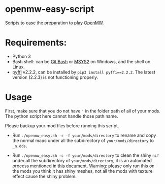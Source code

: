# openmw-easy-script
Scripts to ease the preparation to play [OpenMW](https://openmw.org/en/).

# Requirements:

* Python 3
* Bash shell: can be [Git Bash](https://gitforwindows.org/) or [MSYS2](https://www.msys2.org/) on Windows, and the shell on Linux.
* [pyffi](https://github.com/niftools/pyffi) v2.2.2, can be installed by `pip3 install pyffi==2.2.2`. The latest version (2.2.3) is not functioning properly.

# Usage

First, make sure that you do not have `'` in the folder path of all of your mods. The python script here cannot handle those path name.

Please backup your mod files before running this script.

* Run `./openmw_easy.sh -r -f your/mods/directory` to rename and copy the normal maps under all the subdirectory of `your/mods/directory` to `_n.dds`. 

* Run `./openmw_easy.sh -c -f your/mods/directory` to clean the shiny `nif` under all the subdirectory of `your/mods/directory`, it is an automated process mentioned in [this document](https://openmw.readthedocs.io/en/openmw-0.41.0/openmw-mods/convert_bump_mapped_mods.html). Warning: please only run this on the mods you think it has shiny meshes, not all the mods with texture effect cause the shiny problem.
